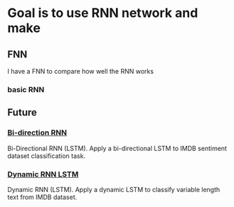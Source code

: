 # Goal is to use RNN network and make 

## FNN

I have a FNN to compare how well the RNN works

### basic RNN


## Future

### [Bi-direction RNN](https://github.com/tflearn/tflearn/blob/master/examples/nlp/bidirectional_lstm.py)
Bi-Directional RNN (LSTM). Apply a bi-directional LSTM to IMDB sentiment dataset classification task.

### [Dynamic RNN LSTM](https://github.com/tflearn/tflearn/blob/master/examples/nlp/dynamic_lstm.py)
Dynamic RNN (LSTM). Apply a dynamic LSTM to classify variable length text from IMDB dataset.
